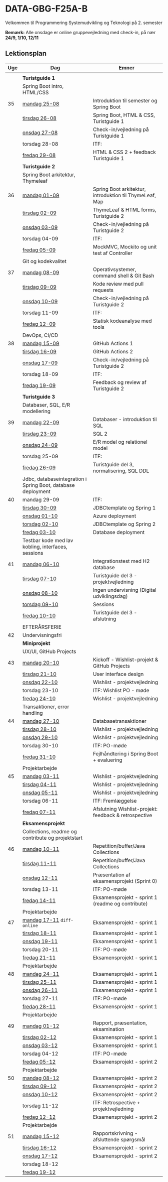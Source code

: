 # DATA-GBG-F25A-B
Velkommen til Programmering Systemudvikling og Teknologi på 2. semester

**Bemærk:** Alle onsdage er online gruppevejledning med check-in, på nær **24/9, 1/10, 12/11** 

## Lektionsplan

| Uge | Dag                                                          | Emner                                                   |
|-----|--------------------------------------------------------------|---------------------------------------------------------|
|     |                                                              |                                                         |
|     | **Turistguide 1**                                            |                                                         |
|     | Spring Boot intro, HTML/CSS                                  |                                                         |
| 35  | [mandag 25-08](Uge%2035/1.gang/readme.md)                    | Introduktion til semester og Spring Boot                |
|     | [tirsdag 26-08](Uge%2035/2.gang/readme.md)                   | Spring Boot, HTML & CSS, Turistguide 1                  |
|     | [onsdag 27-08](Uge%2035/3.gang/readme.md)                    | Check-in/vejledning på Turistguide 1                    |
|     | torsdag 28-08                                                | ITF:                                                    |
|     | [fredag 29-08](Uge%2035/4.gang/readme.md)                    | HTML & CSS 2 + feedback Turistguide 1                   |
|     | **Turistguide 2**                                            |                                                         |
|     | Spring Boot arkitektur, Thymeleaf                            |                                                         |
| 36  | [mandag 01-09](Uge%2036/1.gang/readme.md)                    | Spring Boot arkitektur, introduktion til ThymeLeaf, Map |
|     | [tirsdag 02-09](Uge%2036/2.gang/readme.md)                   | ThymeLeaf & HTML forms, Turistguide 2 |
|     | [onsdag 03-09](Uge%2036/3.gang/readme.md)                    | Check-in/vejledning på Turistguide 2                    |
|     | torsdag 04-09                                                | ITF:                                                    |
|     | [fredag 05-09](Uge%2036/4.gang/readme.md)                    | MockMVC, Mockito og unit test af Controller             |
|     | Git og kodekvalitet                                          |                                                         |
| 37  | [mandag 08-09](Uge%2037/1.gang/readme.md)                    | Operativsystemer, command shell & Git Bash              |
|     | [tirsdag 09-09](Uge%2037/2.gang/readme.md)                   | Kode review med pull requests                           |
|     | [onsdag 10-09](Uge%2037/3.gang/readme.md)                    | Check-in/vejledning på Turistguide 2                    |
|     | torsdag 11-09                                                | ITF:                                                    |
|     | [fredag 12-09](Uge%2037/4.gang/readme.md)                    | Statisk kodeanalyse med tools                           |
|     | DevOps, CI/CD                                                |                                                         |
| 38  | [mandag 15-09](Uge%2038/1.gang/readme.md)                    | GitHub Actions 1                                        |
|     | [tirsdag 16-09](Uge%2038/2.gang/readme.md)                   | GitHub Actions 2                                        |
|     | [onsdag 17-09](Uge%2038/3.gang/readme.md)                    | Check-in/vejledning på Turistguide 2                    |
|     | torsdag 18-09                                                | ITF:                                                    |
|     | [fredag 19-09](Uge%2038/4.gang/readme.md)                    | Feedback og review af Turistguide 2                     |
|     | **Turistguide 3**                                            |                                                         |
|     | Databaser, SQL, E/R modellering                              |                                                         |
| 39  | [mandag 22-09](Uge%2039/1.gang/readme.md)                    | Databaser - introduktion til SQL                        |
|     | [tirsdag 23-09](Uge%2039/2.gang/readme.md)                   | SQL 2                                                   |
|     | [onsdag 24-09](Uge%2039/3.gang/readme.md)                    | E/R model og relationel model                           |
|     | torsdag 25-09                                                | ITF:                                                    |
|     | [fredag 26-09](Uge%2039/4.gang/readme.md)                    | Turistguide del 3, normalisering, SQL DDL               |
|     | Jdbc, databaseintegration i Spring Boot, database deployment |                                                         |
| 40  | mandag 29-09                                                 | ITF:                                                    |
|     | [tirsdag 30-09](Uge%2040/1.gang/readme.md)                   | JDBCtemplate og Spring 1                                |
|     | [onsdag 01-10](Uge%2040/2.gang/readme.md)                    | Azure deployment                                        |
|     | [torsdag 02-10](Uge%2040/3.gang/readme.md)                   | JDBCtemplate og Spring 2                                |
|     | [fredag 03-10](Uge%2040/4.gang/readme.md)                    | Database deployment                                     |
|     | Testbar kode med lav kobling, interfaces, sessions           |                                                         |
| 41  | [mandag 06-10](Uge%2041/1.gang/readme.md)                    | Integrationstest med H2 database                        |
|     | [tirsdag 07-10](Uge%2041/2.gang/readme.md)                   | Turistguide del 3 - projektvejledning                   |
|     | [onsdag 08-10](Uge%2041/3.gang/readme.md)                    | Ingen undervisning (Digital udviklingsdag)              |
|     | [torsdag 09-10](Uge%2041/4.gang/readme.md)                   | Sessions                                                |
|     | [fredag 10-10](Uge%2041/5.gang/readme.md)                    | Turistguide del 3 - afslutning                          |
|     | EFTERÅRSFERIE                                                |                                                         |
| 42  | Undervisningsfri                                             |                                                         |
|     | **Miniprojekt**                                              |                                                     |
|     | UX/UI, GitHub Projects                                       |                                                         |
| 43  | [mandag 20-10](Uge%2043/1.gang/readme.md)                    | Kickoff - Wishlist-projekt & GitHub Projects            |
|     | [tirsdag 21-10](Uge%2043/2.gang/readme.md)                   | User interface design                                   |
|     | [onsdag 22-10](Uge%2043/3.gang/readme.md)                    | Wishlist - projektvejledning                            |
|     | torsdag 23-10                                                | ITF: Wishlist PO - møde                                 |
|     | [fredag 24-10](Uge%2043/4.gang/readme.md)                    | Wishlist - projektvejledning                            |
|     | Transaktioner, error handling                                |                                                         |
| 44  | [mandag 27-10](Uge%2044/1.gang/readme.md)                    | Databasetransaktioner                                   |
|     | [tirsdag 28-10](Uge%2044/2.gang/readme.md)                   | Wishlist - projektvejledning                            |
|     | [onsdag 29-10](Uge%2044/3.gang/readme.md)                    | Wishlist - projektvejledning                            |
|     | torsdag 30-10                                                | ITF: PO-møde                                            |
|     | [fredag 31-10](Uge%2044/4.gang/readme.md)                    | Fejlhåndtering i Spring Boot + evaluering               |
|     | Projektarbejde                                               |                                                         |
| 45  | [mandag 03-11](Uge%2045/1.gang/readme.md)                    | Wishlist - projektvejledning                            |
|     | [tirsdag 04-11](Uge%2045/2.gang/readme.md)                   | Wishlist - projektvejledning                            |
|     | [onsdag 05-11](Uge%2045/3.gang/readme.md)                    | Wishlist - projektvejledning                            |
|     | torsdag 06-11                                                | ITF: Fremlæggelse                                      |
|     | [fredag 07-11](Uge%2045/4.gang/readme.md)                    | Afslutning Wishlist-projekt: feedback & retrospective                             |
|     | **Eksamensprojekt**                                          |                                                         |
|     | Collections, readme og contribute og projektstart            |                                                         |
| 46  | [mandag 10-11](Uge%2046/1.gang/readme.md)                    | Repetition/buffer/Java Collections                      |
|     | [tirsdag 11-11](Uge%2046/2.gang/readme.md)                   | Repetition/buffer/Java Collections                      |
|     | [onsdag 12-11](Uge%2046/3.gang/readme.md)                    | Præsentation af eksamensprojekt (Sprint 0)              |
|     | torsdag 13-11                                                | ITF: PO-møde                                            |
|     | [fredag 14-11](Uge%2046/4.gang/readme.md)                    | Eksamensprojekt - sprint 1 (readme og contribute)       |
|     | Projektarbejde                                               |                                                         |
| 47  | [mandag 17-11](Uge%2047/1.gang/readme.md) ```diff-online```                | Eksamensprojekt - sprint 1                              |
|     | [tirsdag 18-11](Uge%2047/2.gang/readme.md)                   | Eksamensprojekt - sprint 1                              |
|     | [onsdag 19-11](Uge%2047/3.gang/readme.md)                    | Eksamensprojekt - sprint 1                              |
|     | torsdag 20-11                                                | ITF: PO-møde                                            |
|     | [fredag 21-11](Uge%2047/4.gang/readme.md)                    | Eksamensprojekt - sprint 1                              |
|     | Projektarbejde                                               |                                                         |
| 48  | [mandag 24-11](Uge%2048/1.gang/readme.md)                    | Eksamensprojekt - sprint 1                              |
|     | [tirsdag 25-11](Uge%2048/2.gang/readme.md)                   | Eksamensprojekt - sprint 1                              |
|     | [onsdag 26-11](Uge%2048/3.gang/readme.md)                    | Eksamensprojekt - sprint 1                              |
|     | torsdag 27-11                                                | ITF: PO-møde                                            |
|     | [fredag 28-11](Uge%2048/4.gang/readme.md)                    | Eksamensprojekt - sprint 1                              |
|     | Projektarbejde                                               |                                                         |
| 49  | [mandag 01-12](Uge%2049/1.gang/readme.md)                    | Rapport, præsentation, eksamination                     |
|     | [tirsdag 02-12](Uge%2049/2.gang/readme.md)                   | Eksamensprojekt - sprint 1                              |
|     | [onsdag 03-12](Uge%2049/3.gang/readme.md)                    | Eksamensprojekt - sprint 1                              |
|     | torsdag 04-12                                                | ITF: PO-møde                                            |
|     | [fredag 05-12](Uge%2049/4.gang/readme.md)                    | Eksamensprojekt - sprint 2                              |
|     | Projektarbejde                                               |                                                         |
| 50  | [mandag 08-12](Uge%2050/1.gang/readme.md)                    | Eksamensprojekt - sprint 2                              |
|     | [tirsdag 09-12](Uge%2050/2.gang/readme.md)                   | Eksamensprojekt - sprint 2                              |
|     | [onsdag 10-12](Uge%2050/3.gang/readme.md)                    | Eksamensprojekt - sprint 2                              |
|     | torsdag 11-12                                                | ITF: Retrospective + projektvejledning                                     |
|     | [fredag 12-12](Uge%2050/4.gang/readme.md)                    | Eksamensprojekt - sprint 2                              |
|     | Projektarbejde                                               |                                                         |
| 51  | [mandag 15-12](Uge%2051/1.gang/readme.md)                    | Rapportskrivning - afsluttende spørgsmål                |
|     | [tirsdag 16-12](Uge%2051/2.gang/readme.md)                   | Eksamensprojekt - sprint 2                              |
|     | [onsdag 17-12](Uge%2051/3.gang/readme.md)                    | Eksamensprojekt - sprint 2                              |
|     | torsdag 18-12                                                |                                                         |
|     | [fredag 19-12](Uge%2051/4.gang/readme.md)                    |                                                         |
